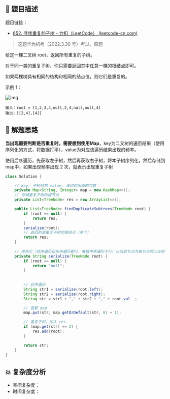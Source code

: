 ## 📃 题目描述

题目链接：

- [652. 寻找重复的子树 - 力扣（LeetCode） (leetcode-cn.com)](https://leetcode-cn.com/problems/find-duplicate-subtrees/)

> 这题华为机考（2022.3.30 号）考过，原题

给定一棵二叉树 root，返回所有重复的子树。

对于同一类的重复子树，你只需要返回其中任意一棵的根结点即可。

如果两棵树具有相同的结构和相同的结点值，则它们是重复的。

示例 1：

![img](https://assets.leetcode.com/uploads/2020/08/16/e1.jpg)

```
输入：root = [1,2,3,4,null,2,4,null,null,4]
输出：[[2,4],[4]]
```

## 🔔 解题思路

**当出现需要判断是否重复时，需要想到使用Map**，key为二叉树的遍历结果（使用序列化的方式，将数据打平），value为对应该遍历结果出现的频率。

使用后序遍历，先获取左子树，然后再获取右子树，将本子树序列化，然后存储到 map中，如果出现频率出现 2 次，就表示出现重复子树


```java
class Solution {

    // key: 子树结构 value: 该结构出现的次数
    private Map<String, Integer> map = new HashMap<>();
    // 存储重复子树的根节点
    private List<TreeNode> res = new ArrayList<>();

    public List<TreeNode> findDuplicateSubtrees(TreeNode root) {
        if (root == null) {
            return res;
        }
        serialize(root);
        // 返回的是重复子树的根结点（多个）
        return res;
    }
    
    // 序列化（后序遍历和先序遍历都行，唯独中序遍历不行）以当前节点为根节点的二叉树
    private String serialize(TreeNode root) {
        if (root == null) {
            return "null";
        }
       
        
        // 后序遍历
        String str1 = serialize(root.left);
        String str2 = serialize(root.right);
        String str = str1 + "," + str2 + "," + root.val  ;

        // 更新 map
        map.put(str, map.getOrDefault(str, 0) + 1);

        // 重复子树，加入 res
        if (map.get(str) == 2) {
            res.add(root);
        }

        return str;
    }
}
```

## 💥 复杂度分析

- 空间复杂度：
- 时间复杂度：

